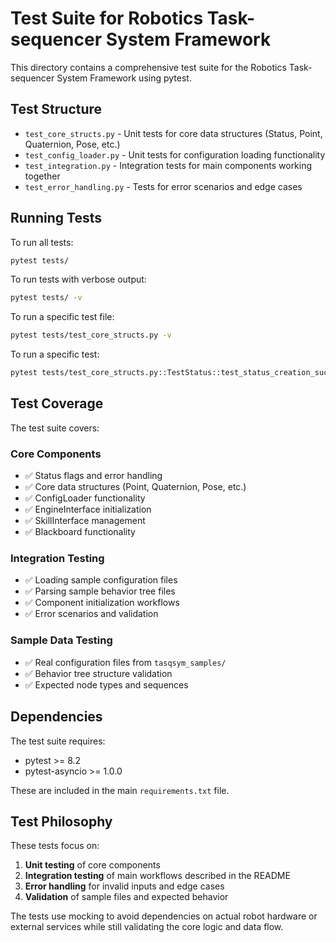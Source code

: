 # Test Suite for Robotics Task-sequencer System Framework

This directory contains a comprehensive test suite for the Robotics Task-sequencer System Framework using pytest.

## Test Structure

- `test_core_structs.py` - Unit tests for core data structures (Status, Point, Quaternion, Pose, etc.)
- `test_config_loader.py` - Unit tests for configuration loading functionality
- `test_integration.py` - Integration tests for main components working together
- `test_error_handling.py` - Tests for error scenarios and edge cases

## Running Tests

To run all tests:
```bash
pytest tests/
```

To run tests with verbose output:
```bash
pytest tests/ -v
```

To run a specific test file:
```bash
pytest tests/test_core_structs.py -v
```

To run a specific test:
```bash
pytest tests/test_core_structs.py::TestStatus::test_status_creation_success -v
```

## Test Coverage

The test suite covers:

### Core Components
- ✅ Status flags and error handling
- ✅ Core data structures (Point, Quaternion, Pose, etc.)
- ✅ ConfigLoader functionality
- ✅ EngineInterface initialization
- ✅ SkillInterface management
- ✅ Blackboard functionality

### Integration Testing
- ✅ Loading sample configuration files
- ✅ Parsing sample behavior tree files
- ✅ Component initialization workflows
- ✅ Error scenarios and validation

### Sample Data Testing
- ✅ Real configuration files from `tasqsym_samples/`
- ✅ Behavior tree structure validation
- ✅ Expected node types and sequences

## Dependencies

The test suite requires:
- pytest >= 8.2
- pytest-asyncio >= 1.0.0

These are included in the main `requirements.txt` file.

## Test Philosophy

These tests focus on:
1. **Unit testing** of core components
2. **Integration testing** of main workflows described in the README
3. **Error handling** for invalid inputs and edge cases
4. **Validation** of sample files and expected behavior

The tests use mocking to avoid dependencies on actual robot hardware or external services while still validating the core logic and data flow.